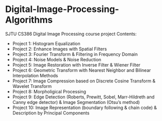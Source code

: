 # Digital-Image-Processing-Algorithms
SJTU CS386 Digital Image Processing course project
Contents:
- Project 1: Histogram Equalization
- Project 2: Enhance Images with Spatial Filters
- Project 3: Fourier Transform & Filtering in Frequency Domain
- Project 4: Noise Models & Noise Reduction
- Project 5: Image Restoration with Inverse Filter & Wiener Filter
- Project 6: Geometric Transform with Nearest Neighbor and Bilinear Interpolation Methods
- Project 7: Image Compression based on Discrete Cosine Transform & Wavelet Transform
- Project 8: Morpholigical Processing
- Project 9: Edge Detection (Roberts, Prewitt, Sobel, Marr-Hildreth and Canny edge detector) & Image Segmentation (Otsu’s method)
- Project 10: Image Representation (boundary following & chain code) & Description by Principal Components
